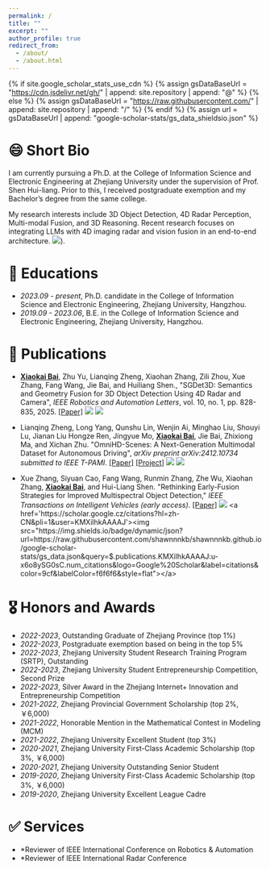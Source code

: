 ```yaml
---
permalink: /
title: ""
excerpt: ""
author_profile: true
redirect_from: 
  - /about/
  - /about.html
---
```


{% if site.google_scholar_stats_use_cdn %}
{% assign gsDataBaseUrl = "https://cdn.jsdelivr.net/gh/" | append: site.repository | append: "@" %}
{% else %}
{% assign gsDataBaseUrl = "https://raw.githubusercontent.com/" | append: site.repository | append: "/" %}
{% endif %}
{% assign url = gsDataBaseUrl | append: "google-scholar-stats/gs_data_shieldsio.json" %}

# 😄 Short Bio

I am currently pursuing a Ph.D. at the College of Information Science and Electronic Engineering at Zhejiang University under the supervision of Prof. Shen Hui-liang. Prior to this, I received postgraduate exemption and my Bachelor’s degree from the same college.

My research interests include 3D Object Detection, 4D Radar Perception, Multi-modal Fusion, and 3D Reasoning. Recent research focuses on integrating LLMs with 4D imaging radar and vision fusion in an end-to-end architecture. <a href='https://scholar.google.com/citations?user=DhtAFkwAAAAJ'><img src="https://img.shields.io/endpoint?url=https%3A%2F%2Fraw.githubusercontent.com%2Fshawnnnkb%2Fshawnnnkb.github.io%2Fgoogle-scholar-stats%2Fgs_data_shieldsio.json&logo=Google%20Scholar&labelColor=f6f6f6&color=9cf&style=flat&label=citations"></a>).


# 📖 Educations
- *2023.09 - present*, Ph.D. candidate in the College of Information Science and Electronic Engineering, Zhejiang University, Hangzhou. 
- *2019.09 - 2023.06*, B.E. in the College of Information Science and Electronic Engineering, Zhejiang University, Hangzhou. 

# 📝 Publications 

- **<u>Xiaokai Bai</u>**, Zhu Yu, Lianqing Zheng,  Xiaohan Zhang, Zili Zhou, Xue Zhang, Fang Wang, Jie Bai, and Huiliang Shen., "SGDet3D: Semantics and Geometry Fusion for 3D Object Detection Using 4D Radar and Camera", *IEEE Robotics and Automation Letters*, vol. 10, no. 1, pp. 828-835, 2025. [[Paper]](https://ieeexplore.ieee.org/abstract/document/10783046) [![](https://img.shields.io/github/stars/shawnnnkb/SGDet3D?style=social&label=Code+Stars)](https://github.com/shawnnnkb/SGDet3D) <a href='https://scholar.google.cz/citations?hl=zh-CN&pli=1&user=KMXilhkAAAAJ'><img src="https://img.shields.io/badge/dynamic/json?url=https://raw.githubusercontent.com/shawnnnkb/shawnnnkb.github.io/google-scholar-stats/gs_data.json&query=$.publications.KMXilhkAAAAJ:d1gkVwhDpl0C.num_citations&logo=Google%20Scholar&label=citations&color=9cf&labelColor=f6f6f6&style=flat"></a>
- Lianqing Zheng, Long Yang, Qunshu Lin, Wenjin Ai, Minghao Liu, Shouyi Lu, Jianan Liu Hongze Ren, Jingyue Mo, **<u>Xiaokai Bai</u>**, Jie Bai, Zhixiong Ma, and Xichan Zhu. "OmniHD-Scenes: A Next-Generation Multimodal
Dataset for Autonomous Driving", *arXiv preprint arXiv:2412.10734 submitted to IEEE T-PAMI*. [[Paper]](https://arxiv.org/abs/2412.10734) [[Project]](https://www.2077ai.com/OmniHD-Scenes/) [![](https://img.shields.io/github/stars/TJRadarLab/OmniHD-Scenes?style=social&label=Code+Stars)](https://github.com/TJRadarLab/OmniHD-Scenes) <a href='https://scholar.google.cz/citations?hl=zh-CN&pli=1&user=KMXilhkAAAAJ'><img src="https://img.shields.io/badge/dynamic/json?url=https://raw.githubusercontent.com/shawnnnkb/shawnnnkb.github.io/google-scholar-stats/gs_data.json&query=$.publications.KMXilhkAAAAJ:9yKSN-GCB0IC.num_citations&logo=Google%20Scholar&label=citations&color=9cf&labelColor=f6f6f6&style=flat"></a>

- Xue Zhang, Siyuan Cao, Fang Wang, Runmin Zhang, Zhe Wu, Xiaohan Zhang, **<u>Xiaokai Bai</u>**, and Hui-Liang Shen. "Rethinking Early-Fusion Strategies for Improved Multispectral Object Detection," *IEEE Transactions on Intelligent Vehicles (early access)*. [[Paper]](https://arxiv.org/abs/2405.16038) [![](https://img.shields.io/github/stars/XueZ-phd/Efficient-RGB-T-Early-Fusion-Detection?style=social&label=Code+Stars)]([https://github.com/TJRadarLab/OmniHD-Scenes](https://github.com/XueZ-phd/Efficient-RGB-T-Early-Fusion-Detection)) <a href='https://scholar.google.cz/citations?hl=zh-CN&pli=1&user=KMXilhkAAAAJ'><img src="https://img.shields.io/badge/dynamic/json?url=https://raw.githubusercontent.com/shawnnnkb/shawnnnkb.github.io/google-scholar-stats/gs_data.json&query=$.publications.KMXilhkAAAAJ:u-x6o8ySG0sC.num_citations&logo=Google%20Scholar&label=citations&color=9cf&labelColor=f6f6f6&style=flat"></a>

# 🎖 Honors and Awards
- *2022-2023*, Outstanding Graduate of Zhejiang Province (top 1%)
- *2022-2023*, Postgraduate exemption based on being in the top 5%
- *2022-2023*, Zhejiang University Student Research Training Program (SRTP), Outstanding
- *2022-2023*, Zhejiang University Student Entrepreneurship Competition, Second Prize
- *2022-2023*, Silver Award in the Zhejiang Internet+ Innovation and Entrepreneurship Competition
- *2021-2022*, Zhejiang Provincial Government Scholarship (top 2%, ￥6,000)
- *2021-2022*, Honorable Mention in the Mathematical Contest in Modeling (MCM)
- *2021-2022*, Zhejiang University Excellent Student (top 3%)
- *2020-2021*, Zhejiang University First-Class Academic Scholarship (top 3%, ￥6,000)
- *2020-2021*, Zhejiang University Outstanding Senior Student
- *2019-2020*, Zhejiang University First-Class Academic Scholarship (top 3%, ￥6,000)
- *2019-2020*, Zhejiang University Excellent League Cadre

# ✅ Services
- *Reviewer of IEEE International Conference on Robotics & Automation
- *Reviewer of IEEE International Radar Conference
